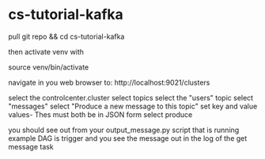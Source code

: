 # cs-tutorial-kafka


pull git repo && cd cs-tutorial-kafka 

then activate venv with 

source venv/bin/activate 	


navigate in you web browser to:
http://localhost:9021/clusters

select the controlcenter.cluster 
select topics
select the "users" topic
select "messages"
select  "Produce a new message to this topic"
set key and value values- Thes must both be in JSON form
select produce

you should see out from your output_message.py script that is running 
example DAG is trigger and you see the message out in the log of the get message task
